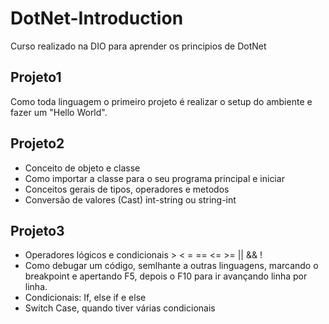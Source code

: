 # DotNet-Introduction
Curso realizado na DIO para aprender os principios de DotNet

## Projeto1
Como toda linguagem o primeiro projeto é realizar o setup do ambiente
e fazer um "Hello World".

## Projeto2
- Conceito de objeto e classe
- Como importar a classe para o seu programa principal e iniciar
- Conceitos gerais de tipos, operadores e metodos
- Conversão de valores (Cast) int-string ou string-int

## Projeto3
- Operadores lógicos e condicionais > < = == <= >= || && !
- Como debugar um código, semlhante a outras linguagens, marcando o breakpoint e apertando F5, depois o F10 para ir avançando linha por linha.
- Condicionais: If, else if e else
- Switch Case, quando tiver várias condicionais
